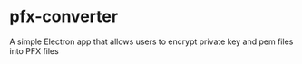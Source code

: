 # pfx-converter
A simple Electron app that allows users to encrypt private key and pem files into PFX files
